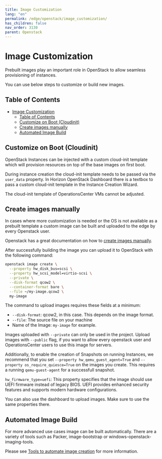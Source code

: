 ```yaml
---
title: Image Customization
lang: "en"
permalink: /edge/openstack/image_customization/
has_children: false
nav_order: 3130
parent: Openstack
---
```


# Image Customization

Prebuilt images play an important role in OpenStack to allow seamless provisioning of instances.

You can use below steps to customize or build new images.

## Table of Contents

- [Image Customization](#image-customization)
  - [Table of Contents](#table-of-contents)
  - [Customize on Boot (Cloudinit)](#customize-on-boot-cloudinit)
  - [Create images manually](#create-images-manually)
  - [Automated Image Build](#automated-image-build)

## Customize on Boot (Cloudinit)

OpenStack Instances can be injected with a custom cloud-init template which will provision resources on top of the base images on first boot.

During instance creation the cloud-init template needs to be passed via the `user_data` property. In Horizon OpenStack Dashboard there is a textbox to pass a custom cloud-init template in the Instance Creation Wizard.

The cloud-init template of OperationsCenter VMs cannot be adjusted.

## Create images manually

In cases where more customization is needed or the OS is not available as a prebuilt template a custom image can be built and uploaded to the edge by every Openstack user.

Openstack has a great documentation on how to [create images manually](https://docs.openstack.org/image-guide/create-images-manually.html).

After successfully building the image you can upload it to OpenStack with the following command:

```bash
openstack image create \
  --property hw_disk_bus=scsi \
  --property hw_scsi_model=virtio-scsi \
  --private \
  --disk-format qcow2 \
  --container-format bare \
  --file ~/my-image.qcow2 \
  my-image
```

The command to upload images requires these fields at a minimum:

- `--disk-format`: qcow2, in this case. This depends on the image format.
- `--file`: The source file on your machine
- Name of the Image: `my-image` for example.

Images uploaded with `--private` can only be used in the project. Upload images with `--public` flag, if you want to allow every openstack user and OperationsCenter users to use this image for servers.

Additionally, to enable the creation of Snapshots on running Instances, we recommend that you set `--property hw_qemu_guest_agent=True` and `--property os_require_quiesce=True` on the images you create. This requires a running `qemu-guest-agent` for a successfull snapshot.

`hw_firmware_type=uefi`: This property specifies that the image should use UEFI firmware instead of legacy BIOS. UEFI provides enhanced security features and supports modern hardware configurations.

You can also use the dashboard to upload images. Make sure to use the same properties there.

## Automated Image Build

For more advanced use cases image can be built automatically. There are a variety of tools such as Packer, image-bootstrap or windows-openstack-imaging-tools.

Please see [Tools to automate image creation](https://docs.openstack.org/image-guide/create-images-automatically.html) for more information.
